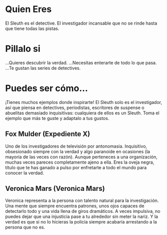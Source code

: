# Quien Eres
El Sleuth es el detective. El investigador incansable que no se rinde hasta que tiene todas las pistas.

# Pillalo si

...Quieres descubrir la verdad.
...Necesitas enterarte de todo lo que pasa.
...Te gustan las series de detectives.

# Puedes ser cómo...
¡Tienes muchos ejemplos donde inspirarte! El Sleuth solo es el investigador, así que piensa en detectives, periodistas, escritores de suspense o abuelitas demasiado inquisitivas: cualquiera de ellos es un Sleuth. Toma el ejemplo que más te guste y adaptalo a tus gustos.

## Fox Mulder (Expediente X)

Uno de los investigadores de televisión por antonomasia. Inquisitivo, obsesionado siempre con la verdad y algo paranoide en ocasiones (la mayoría de las veces con razón). Aunque perteneces a una organización, muchas veces pareces completamente ajeno a ella. Eres la oveja negra, título que te has ganado a pulso por enfretarte a todo el mundo para conocer la verdad. 

<!--Catchphrase: "La verdad está ahi fuera". -->


## Veronica Mars (Veronica Mars)

Veronica representa a la persona con talento natural para la investigación. Una mente que siempre encuentra patrones, unos ojos capaces de detectarlo todo y una vida llena de giros dramáticos. A veces impulsiva, no puedes dejar que una injusticia pase a tu alrededor sin meter la nariz. Y la verdad es que si no lo hicieras la policía siempre acabaría arrestando a la persona que no es.

<!--Catchphrase: "Se que parece imposible, pero es así"-->
